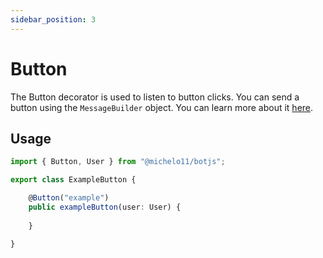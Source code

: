 ```yaml
---
sidebar_position: 3
---
```


# Button
The Button decorator is used to listen to button clicks.
You can send a button using the `MessageBuilder` object. You can learn more about it [here](/docs/usage).

## Usage
```ts
import { Button, User } from "@michelo11/botjs";

export class ExampleButton {

    @Button("example")
    public exampleButton(user: User) {
        
    }

}
```